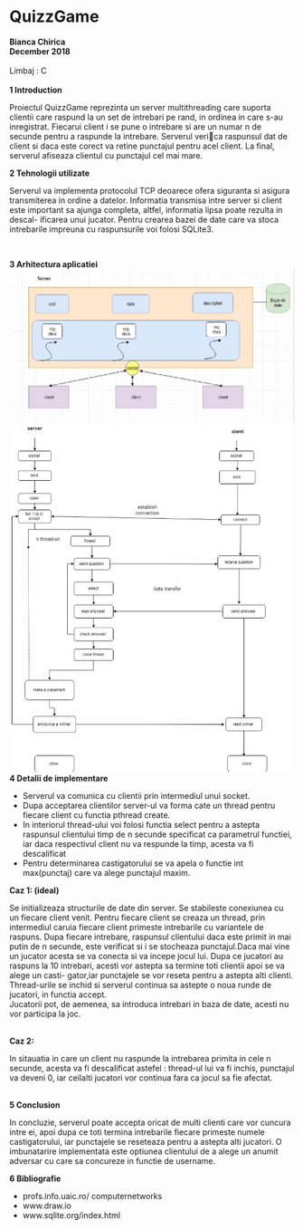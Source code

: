 <h1>QuizzGame </h1>
<b>
Bianca Chirica<br>
December 2018<br>
</b>
<br>
Limbaj : C <br>
<br>
<b>1 Introduction </b> <br>
<p>Proiectul QuizzGame reprezinta un server multithreading care suporta clientii
care raspund la un set de intrebari pe rand, in ordinea in care s-au inregistrat.
Fiecarui client i se pune o intrebare si are un numar n de secunde pentru a
raspunde la intrebare. Serverul verica raspunsul dat de client si daca este
corect va retine punctajul pentru acel client. La final, serverul afiseaza clientul
cu punctajul cel mai mare.<br>
  </p>
  
<b>2 Tehnologii utilizate</b><br>
<p>Serverul va implementa protocolul TCP deoarece ofera siguranta si asigura
transmiterea in ordine a datelor. Informatia transmisa intre server si client este
important sa ajunga completa, altfel, informatia lipsa poate rezulta in descal-
ificarea unui jucator. Pentru crearea bazei de date care va stoca intrebarile
impreuna cu raspunsurile voi folosi SQLite3.
  </p> <br>
  
<b>3 Arhitectura aplicatiei</b>
<br>
<img src="arhitectura.jpg" alt="Schema-Arhitectura aplicatiei">
<img src="arhitectura2.jpg" alt="Schema 2-Arhitectura aplicatiei">
<br>
<b>
4 Detalii de implementare <br>
</b>
<ul>
<li> Serverul va comunica cu clientii prin intermediul unui socket. </li>
<li> Dupa acceptarea clientilor server-ul va forma cate un thread pentru fiecare
  client cu functia pthread create. </li>
<li> In interiorul thread-ului voi folosi functia select pentru a astepta raspunsul
clientului timp de n secunde specificat ca parametrul functiei, iar daca
  respectivul client nu va respunde la timp, acesta va fi descalificat </li>
<li> Pentru determinarea castigatorului se va apela o functie int max(punctaj)
care va alege punctajul maxim.
  </li>
  </ul>
  
<b>Caz 1: (ideal)</b>
<p> Se initializeaza structurile de date din server. Se stabileste
conexiunea cu un fiecare client venit. Pentru fiecare client se creaza un thread,
prin intermediul caruia fiecare client primeste intrebarile cu variantele de raspuns.
Dupa fiecare intrebare, raspunsul clientului daca este primit in mai putin de n
secunde, este verificat si i se stocheaza punctajul.Daca mai vine un jucator
acesta se va conecta si va incepe jocul lui. Dupa ce jucatori au raspuns la 10
intrebari, acesti vor astepta sa termine toti clientii apoi se va alege un casti-
gator,iar punctajele se vor reseta pentru a astepta alti clienti. Thread-urile se
inchid si serverul continua sa astepte o noua runde de jucatori, in functia accept.<br>
Jucatorii pot, de aemenea, sa introduca intrebari in baza de date, acesti nu vor
participa la joc.<br> </p>
  <br>
  <b>Caz 2: </b>
  <p>In sitauatia in care un client nu raspunde la intrebarea primita in cele
n secunde, acesta va fi descalificat astefel : thread-ul lui va fi inchis, punctajul
va deveni 0, iar ceilalti jucatori vor continua fara ca jocul sa fie afectat.
  </p>
  <br>
<b>5 Conclusion </b>
<br>
<p>In concluzie, serverul poate accepta oricat de multi clienti care vor cuncura intre
ei, apoi dupa ce toti termina intrebarile fiecare primeste numele castigatorului,
iar punctajele se reseteaza pentru a astepta alti jucatori.
O imbunatarire implementata este optiunea clientului de a alege un anumit adversar cu care sa concureze in functie de username.
</p>
<b>6 Bibliografie </b>
<ul>
  <li>profs.info.uaic.ro/ computernetworks </li>
  <li> www.draw.io </li>
  <li> www.sqlite.org/index.html </li>
  </ul>

